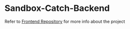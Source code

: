 # Sandbox-Catch-Backend

Refer to [Frontend Repository](https://github.com/ipod1g/Sandbox-Catch) for more info about the project
